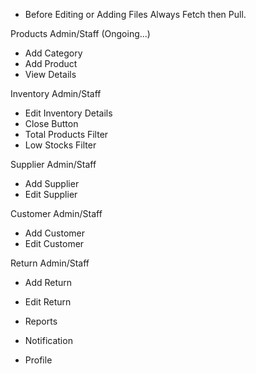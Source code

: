 - Before Editing or Adding Files Always Fetch then Pull.





Products Admin/Staff   (Ongoing...)
- Add Category 
- Add Product
- View Details


Inventory Admin/Staff
- Edit Inventory Details
- Close Button
- Total Products Filter
- Low Stocks Filter


Supplier Admin/Staff
- Add Supplier
- Edit Supplier


Customer Admin/Staff
- Add Customer
- Edit Customer


Return Admin/Staff
- Add Return
- Edit Return


- Reports
- Notification
- Profile
